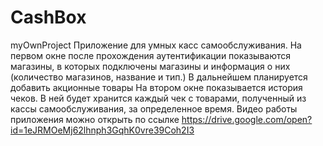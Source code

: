 # CashBox
myOwnProject
Приложение для умных касс самообслуживания. 
На первом окне после прохождения аутентификации показываются магазины, в которых подключены магазины и информация о них (количество магазинов, название и тип.) В дальнейшем планируется добавить акционные товары
На втором окне показывается история чеков. В ней будет хранится каждый чек с товарами, полученный из кассы самообслуживания, за определенное время. 
Видео работы приложения можно открыть по ссылке https://drive.google.com/open?id=1eJRMOeMj62lhnph3GqhK0vre39Coh2I3
